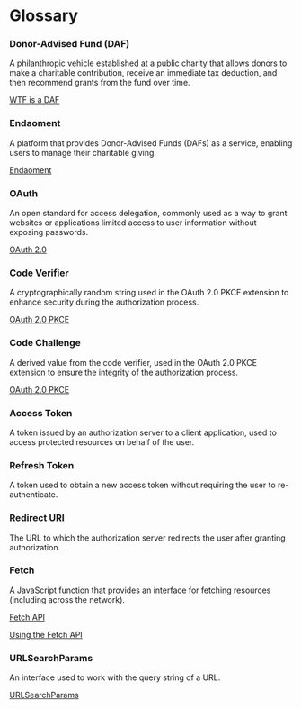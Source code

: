 # Glossary

### Donor-Advised Fund (DAF)

A philanthropic vehicle established at a public charity that allows donors to make a charitable contribution, receive an immediate tax deduction, and then recommend grants from the fund over time.

[WTF is a DAF](https://dafsquatch.xyz/)

### Endaoment

A platform that provides Donor-Advised Funds (DAFs) as a service, enabling users to manage their charitable giving.

[Endaoment](https://endaoment.org/)

### OAuth

An open standard for access delegation, commonly used as a way to grant websites or applications limited access to user information without exposing passwords.

[OAuth 2.0](https://oauth.net/2/)

### Code Verifier

A cryptographically random string used in the OAuth 2.0 PKCE extension to enhance security during the authorization process.

[OAuth 2.0 PKCE](https://oauth.net/2/pkce/)

### Code Challenge

A derived value from the code verifier, used in the OAuth 2.0 PKCE extension to ensure the integrity of the authorization process.

[OAuth 2.0 PKCE](https://oauth.net/2/pkce/)

### Access Token

A token issued by an authorization server to a client application, used to access protected resources on behalf of the user.

### Refresh Token

A token used to obtain a new access token without requiring the user to re-authenticate.

### Redirect URI

The URL to which the authorization server redirects the user after granting authorization.

### Fetch

A JavaScript function that provides an interface for fetching resources (including across the network).

[Fetch API](https://developer.mozilla.org/en-US/docs/Web/API/Fetch_API)

[Using the Fetch API](https://developer.mozilla.org/en-US/docs/Web/API/Fetch_API/Using_Fetch)

### URLSearchParams

An interface used to work with the query string of a URL.

[URLSearchParams](https://developer.mozilla.org/en-US/docs/Web/API/URLSearchParams)
